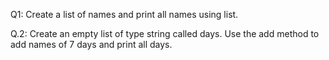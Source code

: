 Q1: Create a list of names and print all names using list.

Q.2: Create an empty list of type string called days. Use the add method to add
names of 7 days and print all days.
